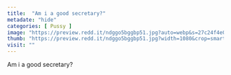 ```yaml
---
title:  "Am i a good secretary?"
metadate: "hide"
categories: [ Pussy ]
image: "https://preview.redd.it/ndggo5bggbp51.jpg?auto=webp&s=27c24f4e05db793c30f9e637ba4324cf99fb5873"
thumb: "https://preview.redd.it/ndggo5bggbp51.jpg?width=1080&crop=smart&auto=webp&s=0b6af9d893e71eeb0c500e50690c25c839fb85f3"
visit: ""
---
```

Am i a good secretary?
